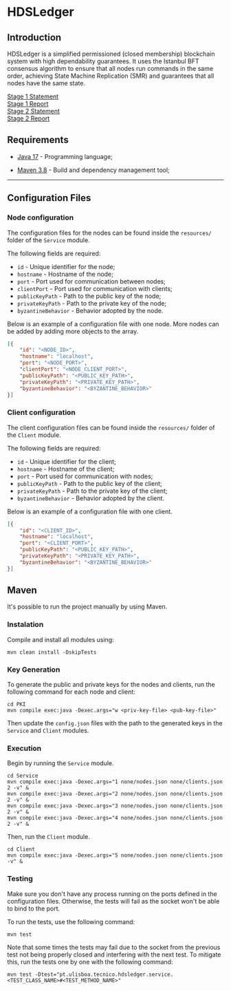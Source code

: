 # HDSLedger

## Introduction

HDSLedger is a simplified permissioned (closed membership) blockchain system with high dependability
guarantees. It uses the Istanbul BFT consensus algorithm to ensure that all nodes run commands
in the same order, achieving State Machine Replication (SMR) and guarantees that all nodes
have the same state.

[Stage 1 Statement](docs/stage-1.pdf)\
[Stage 1 Report](docs/report-1.pdf)\
[Stage 2 Statement](docs/stage-2.pdf)\
[Stage 2 Report](docs/report-2.pdf)

## Requirements

- [Java 17](https://www.oracle.com/java/technologies/javase-jdk17-downloads.html) - Programming language;

- [Maven 3.8](https://maven.apache.org/) - Build and dependency management tool;

---

## Configuration Files

### Node configuration

The configuration files for the nodes can be found inside the `resources/` folder of the `Service` module.

The following fields are required:

- `id` - Unique identifier for the node;
- `hostname` - Hostname of the node;
- `port` - Port used for communication between nodes;
- `clientPort` - Port used for communication with clients;
- `publicKeyPath` - Path to the public key of the node;
- `privateKeyPath` - Path to the private key of the node;
- `byzantineBehavior` - Behavior adopted by the node.

Below is an example of a configuration file with one node. More nodes can be added by adding more objects to the array.

```json
[{
    "id": "<NODE_ID>",
    "hostname": "localhost",
    "port": "<NODE_PORT>",
    "clientPort": "<NODE_CLIENT_PORT>",
    "publicKeyPath": "<PUBLIC_KEY_PATH>",
    "privateKeyPath": "<PRIVATE_KEY_PATH>",
    "byzantineBehavior": "<BYZANTINE_BEHAVIOR>"
}]
```

### Client configuration

The client configuration files can be found inside the `resources/` folder of the `Client` module.

The following fields are required:

- `id` - Unique identifier for the client;
- `hostname` - Hostname of the client;
- `port` - Port used for communication with nodes;
- `publicKeyPath` - Path to the public key of the client;
- `privateKeyPath` - Path to the private key of the client;
- `byzantineBehavior` - Behavior adopted by the client.

Below is an example of a configuration file with one client.

```json
[{
    "id": "<CLIENT_ID>",
    "hostname": "localhost",
    "port": "<CLIENT_PORT>",
    "publicKeyPath": "<PUBLIC_KEY_PATH>",
    "privateKeyPath": "<PRIVATE_KEY_PATH>",
    "byzantineBehavior": "<BYZANTINE_BEHAVIOR>"
}]
```

## Maven

It's possible to run the project manually by using Maven.

### Instalation

Compile and install all modules using:

```
mvn clean install -DskipTests
```

### Key Generation

To generate the public and private keys for the nodes and clients, run the following command for each node and client:

```
cd PKI
mvn compile exec:java -Dexec.args="w <priv-key-file> <pub-key-file>"
```

Then update the `config.json` files with the path to the generated keys in the `Service` and `Client` modules.


### Execution

Begin by running the `Service` module.

```
cd Service
mvn compile exec:java -Dexec.args="1 none/nodes.json none/clients.json 2 -v" &
mvn compile exec:java -Dexec.args="2 none/nodes.json none/clients.json 2 -v" &
mvn compile exec:java -Dexec.args="3 none/nodes.json none/clients.json 2 -v" &
mvn compile exec:java -Dexec.args="4 none/nodes.json none/clients.json 2 -v" &
```

Then, run the `Client` module.

```
cd Client
mvn compile exec:java -Dexec.args="5 none/nodes.json none/clients.json -v" &
```


### Testing

Make sure you don't have any process running on the ports defined in the configuration files. Otherwise, the tests will fail as the socket won't be able to bind to the port.

To run the tests, use the following command:

```
mvn test
```

Note that some times the tests may fail due to the socket from the previous test not being properly closed and interfering with the next test. To mitigate this, run the tests one by one with the following command:

```
mvn test -Dtest="pt.ulisboa.tecnico.hdsledger.service.<TEST_CLASS_NAME>#<TEST_METHOD_NAME>"
```
